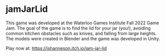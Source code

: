 # jamJarLid
This game was developed at the Waterloo Games Institute Fall 2022 Game Jam. The goal of the game is to find the lid for your jar (you!), avoiding common kitchen obstacles such as knives, and falling from large heights. 
The models were created in Blender and the game was developed in Unity. 

Play now at: https://jshanneson.itch.io/jam-jar-lid
